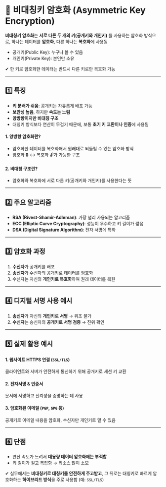 # 🔐 비대칭키 암호화 (Asymmetric Key Encryption)

**비대칭키 암호화**는 **서로 다른 두 개의 키(공개키와 개인키)** 를 사용하는 암호화 방식으로, 하나는 데이터를 **암호화**, 다른 하나는 **복호화**에 사용됨

- 공개키(Public Key): 누구나 볼 수 있음
- 개인키(Private Key): 본인만 소유

✔ 한 키로 암호화한 데이터는 반드시 다른 키로만 복호화 가능

---

## 1️⃣ 특징

- **키 분배가 쉬움**: 공개키는 자유롭게 배포 가능
- **보안성 높음**, 하지만 **속도는 느림**
- **양방향이지만 비대칭 구조**
- 대칭키 방식보다 연산이 무겁기 때문에, 보통 **초기 키 교환이나 인증**에 사용됨

#### 1. 양방향 암호화란?
- 암호화한 데이터를 복호화해서 원래대로 되돌릴 수 있는 암호화 방식
- 암호화 🔒 ↔ 복호화 🔓가 가능한 구조

#### 2. 비대칭 구조란?
- 암호화와 복호화에 서로 다른 키(공개키와 개인키)를 사용한다는 뜻

---

## 2️⃣ 주요 알고리즘

- **RSA (Rivest-Shamir-Adleman)**: 가장 널리 사용되는 알고리즘
- **ECC (Elliptic Curve Cryptography)**: 성능이 우수하고 키 길이가 짧음
- **DSA (Digital Signature Algorithm)**: 전자 서명에 특화

---

## 3️⃣ 암호화 과정

1. **수신자**가 공개키를 배포
2. **송신자**가 수신자의 공개키로 데이터를 암호화
3. 수신자는 자신의 **개인키로 복호화**하여 원래 데이터를 복원

---

## 4️⃣ 디지털 서명 사용 예시

1. **송신자**가 자신의 **개인키로 서명** → 위조 불가
2. **수신자**는 송신자의 **공개키로 서명 검증** → 진위 확인

---

## 5️⃣ 실제 활용 예시

#### 1. 웹사이트 HTTPS 연결 (`SSL/TLS`)
클라이언트와 서버가 안전하게 통신하기 위해 공개키로 세션 키 교환

#### 2. 전자서명 & 인증서
문서에 서명하고 신뢰성을 증명하는 데 사용

#### 3. 암호화된 이메일 (`PGP`, `GPG` 등)
공개키로 이메일 내용을 암호화, 수신자만 개인키로 열 수 있음

---

## 6️⃣ 단점

- 연산 속도가 느려서 **대용량 데이터 암호화에는 부적합**
- 키 길이가 길고 복잡함 → 리소스 많이 소모

✔ 실무에서는 **비대칭키로 대칭키를 안전하게 주고받고**, 그 뒤로는 대칭키로 빠르게 암호화하는 **하이브리드 방식**을 주로 사용함 (예: `SSL/TLS`)  
